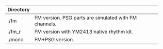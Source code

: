 |Directory| |
|-|-|
|./fm|FM version. PSG parts are simulated with FM channels.|
|./fm_r|FM version with YM2413 native rhythm kit.|
|./mono|FM+PSG version.|
